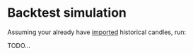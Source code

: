 # Backtest simulation

Assuming your already have [imported](./import.md) historical candles, run:

TODO...
